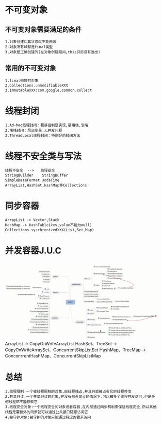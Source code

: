 # 不可变对象
## 不可变对象需要满足的条件

    1.对象创建后其状态就不能修改
    2.对象所有域都是final类型
    3.对象是正确创建的(在对象创建期间,this引用没有逸出)

## 常用的不可变对象

    1.final修饰的对象
    2.Collections.unmodifiableXXX
    3.ImmutableXXX:com.google.common.collect

# 线程封闭

    1.Ad-hoc线程封闭：程序控制是实现,最糟糕,忽略
    2.堆栈封闭：局部变量,无并发问题
    3.ThreadLocal线程封闭：特别好的封闭方法

# 线程不安全类与写法

    线程不安全  -->   线程安全
    StringBuilder    StringBuffer
    SimpleDateFormat JodaTime
    ArrayList,HashSet,HashMap等Collections

# 同步容器

    ArrayList -> Vector,Stack
    HashMap -> HashTable(key,value不能为null)
    Collections.syschronizedXXX(List,Set,Map)

# 并发容器J.U.C
![](./picture/JUC.png)
    ArrayList -> CopyOnWriteArrayList
    HashSet、TreeSet -> CopyOnWriteArraySet、ConcurrentSkipListSet
    HashMap、TreeMap -> ConconrrentHashMap、ConcurrentSkipListMap

# 总结

    1.线程限制:一个被线程限制的对象,由线程独占,并且只能被占有它的线程修改
    2.共享只读:一个共享只读的对象,在没有额外同步的情况下,可以被多个线程并发访问,但是任何线程都不能修改它
    3.线程安全对象:一个线程安全的对象或者容器,在内部通过同步机制来保证线程安全,所以其他线程无需额外的同步就可以通过公共接口随意访问它
    4.被守护对象:被守护的对象只能通过特定的锁来访问